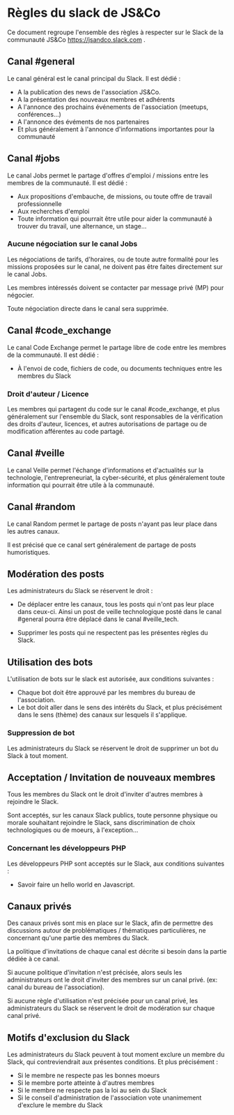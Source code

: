 # Règles du slack de JS&Co 

Ce document regroupe l'ensemble des règles à respecter sur le Slack de la communauté JS&Co https://jsandco.slack.com .

## Canal #general

Le canal général est le canal principal du Slack. Il est dédié : 

- A la publication des news de l'association JS&Co.
- A la présentation des nouveaux membres et adhérents
- A l'annonce des prochains événements de l'association (meetups, conférences...)
- A l'annonce des évéments de nos partenaires
- Et plus généralement à l'annonce d'informations importantes pour la communauté


## Canal #jobs

Le canal Jobs permet le partage d'offres d'emploi / missions entre les membres de la communauté. Il est dédié :

- Aux propositions d'embauche, de missions, ou toute offre de travail professionnelle
- Aux recherches d'emploi
- Toute information qui pourrait être utile pour aider la communauté à trouver du travail, une alternance, un stage...

### Aucune négociation sur le canal Jobs

Les négociations de tarifs, d'horaires, ou de toute autre formalité pour les missions proposées sur le canal, ne doivent pas être faites directement sur le canal Jobs.

Les membres intéressés doivent se contacter par message privé (MP) pour négocier. 

Toute négociation directe dans le canal sera supprimée.

## Canal #code_exchange

Le canal Code Exchange permet le partage libre de code entre les membres de la communauté. Il est dédié :

- À l'envoi de code, fichiers de code, ou documents techniques entre les membres du Slack

### Droit d'auteur / Licence

Les membres qui partagent du code sur le canal #code_exchange, et plus généralement sur l'ensemble du Slack, sont responsables de la vérification des droits d'auteur, licences, et autres autorisations de partage ou de modification afférentes au code partagé.

## Canal #veille

Le canal Veille permet l'échange d'informations et d'actualités sur la technologie, l'entrepreneuriat, la cyber-sécurité, et plus généralement toute information qui pourrait être utile à la communauté.


## Canal #random

Le canal Random permet le partage de posts n'ayant pas leur place dans les autres canaux.

Il est précisé que ce canal sert généralement de partage de posts humoristiques.


## Modération des posts

Les administrateurs du Slack se réservent le droit :

- De déplacer entre les canaux, tous les posts qui n'ont pas leur place dans ceux-ci. Ainsi un post de veille technologique posté dans le canal #general pourra être déplacé dans le canal #veille_tech.

- Supprimer les posts qui ne respectent pas les présentes règles du Slack.

## Utilisation des bots

L'utilisation de bots sur le slack est autorisée, aux conditions suivantes : 

- Chaque bot doit être approuvé par les membres du bureau de l'association.
- Le bot doit aller dans le sens des intérêts du Slack, et plus précisément dans le sens (thème) des canaux sur lesquels il s'applique.

### Suppression de bot

Les administrateurs du Slack se réservent le droit de supprimer un bot du Slack à tout moment. 

## Acceptation / Invitation de nouveaux membres

Tous les membres du Slack ont le droit d'inviter d'autres membres à rejoindre le Slack.

Sont acceptés, sur les canaux Slack publics, toute personne physique ou morale souhaitant rejoindre le Slack, sans discrimination de choix technologiques ou de moeurs, à l'exception...

### Concernant les développeurs PHP

Les développeurs PHP sont acceptés sur le Slack, aux conditions suivantes : 

- Savoir faire un hello world en Javascript.

## Canaux privés

Des canaux privés sont mis en place sur le Slack, afin de permettre des discussions autour de problématiques / thématiques particulières, ne concernant qu'une partie des membres du Slack.

La politique d'invitations de chaque canal est décrite si besoin dans la partie dédiée à ce canal.

Si aucune politique d'invitation n'est précisée, alors seuls les administrateurs ont le droit d'inviter des membres sur un canal privé. (ex: canal du bureau de l'association).

Si aucune règle d'utilisation n'est précisée pour un canal privé, les administrateurs du Slack se réservent le droit de modération sur chaque canal privé.


## Motifs d'exclusion du Slack

Les administrateurs du Slack peuvent à tout moment exclure un membre du Slack, qui contreviendrait aux présentes conditions.
Et plus précisément :

- Si le membre ne respecte pas les bonnes moeurs
- Si le membre porte atteinte à d'autres membres
- Si le membre ne respecte pas la loi au sein du Slack
- Si le conseil d'administration de l'association vote unanimement d'exclure le membre du Slack

